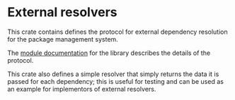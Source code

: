 External resolvers
==================

This crate contains defines the protocol for external dependency resolution for
the package management system.

The [module documentation](src/lib.rs) for the library describes the details of the protocol.

This crate also defines a simple resolver that simply returns the data it is
passed for each dependency; this is useful for testing and can be used as an
example for implementors of external resolvers.
